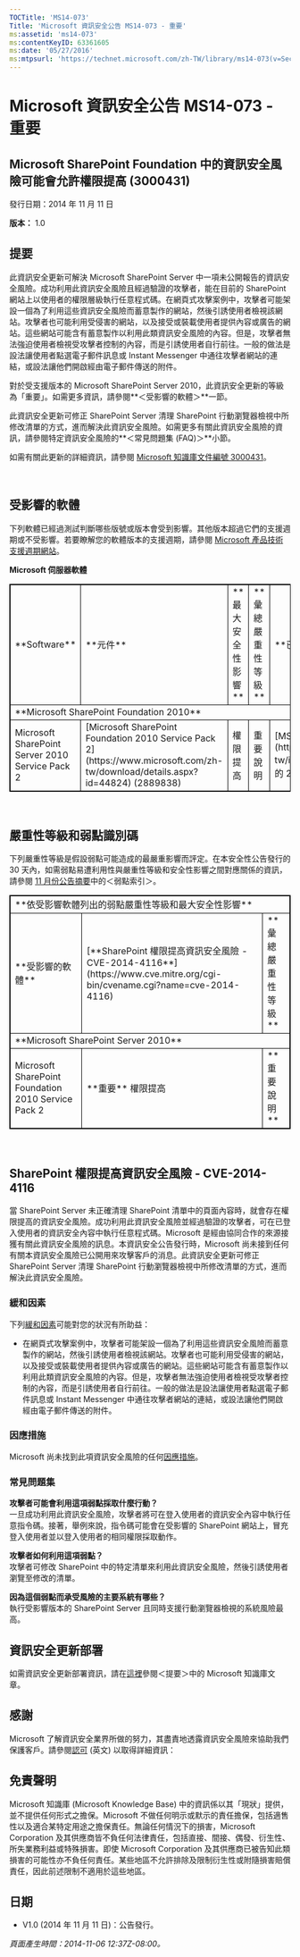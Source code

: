 ```yaml
---
TOCTitle: 'MS14-073'
Title: 'Microsoft 資訊安全公告 MS14-073 - 重要'
ms:assetid: 'ms14-073'
ms:contentKeyID: 63361605
ms:date: '05/27/2016'
ms:mtpsurl: 'https://technet.microsoft.com/zh-TW/library/ms14-073(v=Security.10)'
---
```


Microsoft 資訊安全公告 MS14-073 - 重要
======================================

Microsoft SharePoint Foundation 中的資訊安全風險可能會允許權限提高 (3000431)
----------------------------------------------------------------------------

發行日期：2014 年 11 月 11 日

**版本：** 1.0

提要
----

此資訊安全更新可解決 Microsoft SharePoint Server 中一項未公開報告的資訊安全風險。成功利用此資訊安全風險且經過驗證的攻擊者，能在目前的 SharePoint 網站上以使用者的權限層級執行任意程式碼。在網頁式攻擊案例中，攻擊者可能架設一個為了利用這些資訊安全風險而蓄意製作的網站，然後引誘使用者檢視該網站。攻擊者也可能利用受侵害的網站，以及接受或裝載使用者提供內容或廣告的網站。這些網站可能含有蓄意製作以利用此類資訊安全風險的內容。但是，攻擊者無法強迫使用者檢視受攻擊者控制的內容，而是引誘使用者自行前往。一般的做法是設法讓使用者點選電子郵件訊息或 Instant Messenger 中通往攻擊者網站的連結，或設法讓他們開啟經由電子郵件傳送的附件。

對於受支援版本的 Microsoft SharePoint Server 2010，此資訊安全更新的等級為「重要」。如需更多資訊，請參閱**＜受影響的軟體＞**一節。

此資訊安全更新可修正 SharePoint Server 清理 SharePoint 行動瀏覽器檢視中所修改清單的方式，進而解決此資訊安全風險。如需更多有關此資訊安全風險的資訊，請參閱特定資訊安全風險的**＜常見問題集 (FAQ)＞**小節。

如需有關此更新的詳細資訊，請參閱 [Microsoft 知識庫文件編號 3000431](https://support.microsoft.com/kb/3000431/zh-tw)。

 

受影響的軟體
------------

下列軟體已經過測試判斷哪些版號或版本會受到影響。其他版本超過它們的支援週期或不受影響。若要瞭解您的軟體版本的支援週期，請參閱 [Microsoft 產品技術支援週期網站](https://go.microsoft.com/fwlink/?linkid=21742)。

**Microsoft 伺服器軟體**

<p></p>
<p> </p>
<table style="border:1px solid black;">
<tr>
<td style="border:1px solid black;">
**Software**

</td>
<td style="border:1px solid black;">
**元件**

</td>
<td style="border:1px solid black;">
**最大安全性影響**

</td>
<td style="border:1px solid black;">
**彙總嚴重性等級**

</td>
<td style="border:1px solid black;">
**已取代更新**

</td>
</tr>
<tr>
<td style="border:1px solid black;" colspan="5">
**Microsoft SharePoint Foundation 2010**

</td>
</tr>
<tr>
<td style="border:1px solid black;">
Microsoft SharePoint Server 2010 Service Pack 2

</td>
<td style="border:1px solid black;">
[Microsoft SharePoint Foundation 2010 Service Pack 2](https://www.microsoft.com/zh-tw/download/details.aspx?id=44824)  
(2889838)

</td>
<td style="border:1px solid black;">
權限提高

</td>
<td style="border:1px solid black;">
重要說明

</td>
<td style="border:1px solid black;">
[MS13-084](https://technet.microsoft.com/zh-tw/ibrary/security/ms13-084) 中的 2589365

</td>
</tr>
</table>
 
 

嚴重性等級和弱點識別碼
----------------------

下列嚴重性等級是假設弱點可能造成的最嚴重影響而評定。在本安全性公告發行的 30 天內，如需弱點易遭利用性與嚴重性等級和安全性影響之間對應關係的資訊，請參閱 [11 月份公告摘要](https://technet.microsoft.com/zh-tw/library/security/ms14-nov)中的＜弱點索引＞。

<p></p>
<p> </p>
<table style="border:1px solid black;">
<tr>
<td style="border:1px solid black;" colspan="3">
**依受影響軟體列出的弱點嚴重性等級和最大安全性影響**

</td>
</tr>
<tr>
<td style="border:1px solid black;">
**受影響的軟體**

</td>
<td style="border:1px solid black;">
[**SharePoint 權限提高資訊安全風險 - CVE-2014-4116**](https://www.cve.mitre.org/cgi-bin/cvename.cgi?name=cve-2014-4116)

</td>
<td style="border:1px solid black;">
**彙總嚴重性等級**

</td>
</tr>
<tr>
<td style="border:1px solid black;" colspan="3">
**Microsoft SharePoint Server 2010**

</td>
</tr>
<tr>
<td style="border:1px solid black;">
Microsoft SharePoint Foundation 2010 Service Pack 2

</td>
<td style="border:1px solid black;">
**重要**  
權限提高

</td>
<td style="border:1px solid black;">
**重要說明**

</td>
</tr>
</table>
 
 

SharePoint 權限提高資訊安全風險 - CVE-2014-4116
-----------------------------------------------

當 SharePoint Server 未正確清理 SharePoint 清單中的頁面內容時，就會存在權限提高的資訊安全風險。成功利用此資訊安全風險並經過驗證的攻擊者，可在已登入使用者的資訊安全內容中執行任意程式碼。Microsoft 是經由協同合作的來源接獲有關此資訊安全風險的訊息。本資訊安全公告發行時，Microsoft 尚未接到任何有關本資訊安全風險已公開用來攻擊客戶的消息。此資訊安全更新可修正 SharePoint Server 清理 SharePoint 行動瀏覽器檢視中所修改清單的方式，進而解決此資訊安全風險。

### 緩和因素

下列[緩和因素](https://technet.microsoft.com/zh-tw/library/security/dn848375.aspx)可能對您的狀況有所助益：

-   在網頁式攻擊案例中，攻擊者可能架設一個為了利用這些資訊安全風險而蓄意製作的網站，然後引誘使用者檢視該網站。攻擊者也可能利用受侵害的網站，以及接受或裝載使用者提供內容或廣告的網站。這些網站可能含有蓄意製作以利用此類資訊安全風險的內容。但是，攻擊者無法強迫使用者檢視受攻擊者控制的內容，而是引誘使用者自行前往。一般的做法是設法讓使用者點選電子郵件訊息或 Instant Messenger 中通往攻擊者網站的連結，或設法讓他們開啟經由電子郵件傳送的附件。

### 因應措施

Microsoft 尚未找到此項資訊安全風險的任何[因應措施](https://technet.microsoft.com/zh-tw/library/security/dn848375.aspx)。

### 常見問題集

**攻擊者可能會利用這項弱點採取什麼行動？**  
一旦成功利用此資訊安全風險，攻擊者將可在登入使用者的資訊安全內容中執行任意指令碼。接著，舉例來說，指令碼可能會在受影響的 SharePoint 網站上，冒充登入使用者並以登入使用者的相同權限採取動作。

**攻擊者如何利用這項弱點？**  
攻擊者可修改 SharePoint 中的特定清單來利用此資訊安全風險，然後引誘使用者瀏覽至修改的清單。

**因為這個弱點而承受風險的主要系統有哪些？**  
執行受影響版本的 SharePoint Server 且同時支援行動瀏覽器檢視的系統風險最高。

資訊安全更新部署
----------------

如需資訊安全更新部署資訊，請在[這裡](#kbarticle)參閱＜提要＞中的 Microsoft 知識庫文章。

感謝
----

Microsoft 了解資訊安全業界所做的努力，其盡責地透露資訊安全風險來協助我們保護客戶。請參閱[認可](https://technet.microsoft.com/zh-tw/library/security/dn820091.aspx) (英文) 以取得詳細資訊：

免責聲明
--------

Microsoft 知識庫 (Microsoft Knowledge Base) 中的資訊係以其「現狀」提供，並不提供任何形式之擔保。Microsoft 不做任何明示或默示的責任擔保，包括適售性以及適合某特定用途之擔保責任。無論任何情況下的損害，Microsoft Corporation 及其供應商皆不負任何法律責任，包括直接、間接、偶發、衍生性、所失業務利益或特殊損害。即使 Microsoft Corporation 及其供應商已被告知此類損害的可能性亦不負任何責任。某些地區不允許排除及限制衍生性或附隨損害賠償責任，因此前述限制不適用於這些地區。

日期
----

-   V1.0 (2014 年 11 月 11 日)：公告發行。

*頁面產生時間：2014-11-06 12:37Z-08:00。*
